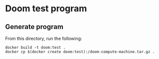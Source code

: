# Doom test program

## Generate program

From this directory, run the following:

```
docker build -t doom:test .
docker cp $(docker create doom:test):/doom-compute-machine.tar.gz .
```
